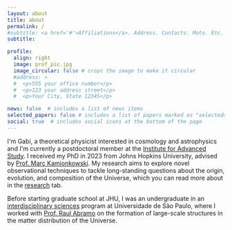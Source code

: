 ```yaml
---
layout: about
title: about
permalink: /
#subtitle: <a href='#'>Affiliations</a>. Address. Contacts. Moto. Etc.
subtitle: 

profile:
  align: right
  image: prof_pic.jpg
  image_circular: false # crops the image to make it circular
  #address: >
  #  <p>555 your office number</p>
  #  <p>123 your address street</p>
  #  <p>Your City, State 12345</p>

news: false  # includes a list of news items
selected_papers: false # includes a list of papers marked as "selected={true}"
social: true  # includes social icons at the bottom of the page
---
```


I'm Gabi, a theoretical physicist interested in cosmology and astrophysics and I'm currently a postdoctoral member at the [Institute for Advanced Study](https://www.ias.edu/scholars/gabriela-sato-polito). I received my PhD in 2023 from Johns Hopkins University, advised by [Prof. Marc Kamionkowski](https://sites.krieger.jhu.edu/kamionkowski/). My research aims to explore novel observational techniques to tackle long-standing questions about the origin, evolution, and composition of the Universe, which you can read more about in the [research](https://gsatopolito.github.io/research/) tab.

Before starting graduate school at JHU, I was an undergraduate in an [interdisciplinary sciences](https://cecm.usp.br/) program at Universidade de São Paulo, where I worked with [Prof. Raul Abramo](http://fma.if.usp.br/~abramo/index.html/Home.html) on the formation of large-scale structures in the matter distribution of the Universe.